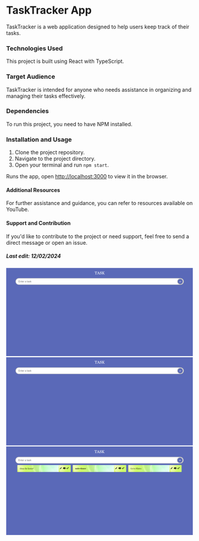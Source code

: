 # TaskTracker App

TaskTracker is a web application designed to help users keep track of their tasks.

### Technologies Used

This project is built using React with TypeScript.

### Target Audience

TaskTracker is intended for anyone who needs assistance in organizing and managing their tasks effectively.

### Dependencies

To run this project, you need to have NPM installed.

### Installation and Usage

1. Clone the project repository.
2. Navigate to the project directory.
3. Open your terminal and run `npm start`.

Runs the app, open [http://localhost:3000](http://localhost:3000) to view it in the browser.

#### Additional Resources

For further assistance and guidance, you can refer to resources available on YouTube.

#### Support and Contribution

If you'd like to contribute to the project or need support, feel free to send a direct message or open an issue.

##### Last edit: 12/02/2024

![main page](https://github.com/ofirtzabari/Task-Tracker/blob/master/pics/1.png)
![enter task](https://github.com/ofirtzabari/Task-Tracker/blob/master/pics/1.png)
![after adding](https://github.com/ofirtzabari/Task-Tracker/blob/master/pics/3.png)

